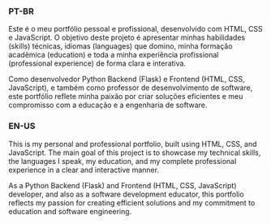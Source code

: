 ### PT-BR

Este é o meu portfólio pessoal e profissional, desenvolvido com HTML, CSS e JavaScript. O objetivo deste projeto é apresentar minhas habilidades (skills) técnicas, idiomas (languages) que domino, minha formação acadêmica (education) e toda a minha experiência profissional (professional experience) de forma clara e interativa.

Como desenvolvedor Python Backend (Flask) e Frontend (HTML, CSS, JavaScript), e também como professor de desenvolvimento de software, este portfólio reflete minha paixão por criar soluções eficientes e meu compromisso com a educação e a engenharia de software.

### EN-US

This is my personal and professional portfolio, built using HTML, CSS, and JavaScript. The main goal of this project is to showcase my technical skills, the languages I speak, my education, and my complete professional experience in a clear and interactive manner.

As a Python Backend (Flask) and Frontend (HTML, CSS, JavaScript) developer, and also as a software development educator, this portfolio reflects my passion for creating efficient solutions and my commitment to education and software engineering.